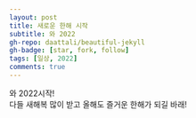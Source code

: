 ```yaml
---
layout: post
title: 새로운 한해 시작
subtitle: 와 2022
gh-repo: daattali/beautiful-jekyll
gh-badge: [star, fork, follow]
tags: [일상, 2022]
comments: true
---
```


와 2022시작!  
다들 새해복 많이 받고 올해도 즐거운 한해가 되길 바래!
